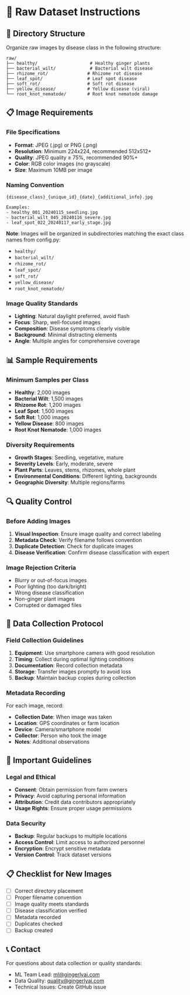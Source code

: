 # 📸 Raw Dataset Instructions

## 📁 Directory Structure

Organize raw images by disease class in the following structure:

```
raw/
├── healthy/                    # Healthy ginger plants
├── bacterial_wilt/             # Bacterial wilt disease
├── rhizome_rot/               # Rhizome rot disease  
├── leaf_spot/                 # Leaf spot disease
├── soft_rot/                  # Soft rot disease
├── yellow_disease/            # Yellow disease (viral)
└── root_knot_nematode/        # Root knot nematode damage
```

## 📋 Image Requirements

### **File Specifications**
- **Format**: JPEG (.jpg) or PNG (.png)
- **Resolution**: Minimum 224x224, recommended 512x512+
- **Quality**: JPEG quality ≥ 75%, recommended 90%+
- **Color**: RGB color images (no grayscale)
- **Size**: Maximum 10MB per image

### **Naming Convention**
```
{disease_class}_{unique_id}_{date}_{additional_info}.jpg

Examples:
- healthy_001_20240115_seedling.jpg
- bacterial_wilt_045_20240116_severe.jpg
- leaf_spot_022_20240117_early_stage.jpg
```

**Note**: Images will be organized in subdirectories matching the exact class names from config.py:
- `healthy/`
- `bacterial_wilt/`
- `rhizome_rot/`
- `leaf_spot/`
- `soft_rot/`
- `yellow_disease/`
- `root_knot_nematode/`

### **Image Quality Standards**
- **Lighting**: Natural daylight preferred, avoid flash
- **Focus**: Sharp, well-focused images
- **Composition**: Disease symptoms clearly visible
- **Background**: Minimal distracting elements
- **Angle**: Multiple angles for comprehensive coverage

## 📊 Sample Requirements

### **Minimum Samples per Class**
- **Healthy**: 2,000 images
- **Bacterial Wilt**: 1,500 images
- **Rhizome Rot**: 1,200 images
- **Leaf Spot**: 1,500 images
- **Soft Rot**: 1,000 images
- **Yellow Disease**: 800 images
- **Root Knot Nematode**: 1,000 images

### **Diversity Requirements**
- **Growth Stages**: Seedling, vegetative, mature
- **Severity Levels**: Early, moderate, severe
- **Plant Parts**: Leaves, stems, rhizomes, whole plant
- **Environmental Conditions**: Different lighting, backgrounds
- **Geographic Diversity**: Multiple regions/farms

## 🔍 Quality Control

### **Before Adding Images**
1. **Visual Inspection**: Ensure image quality and correct labeling
2. **Metadata Check**: Verify filename follows convention
3. **Duplicate Detection**: Check for duplicate images
4. **Disease Verification**: Confirm disease classification with expert

### **Image Rejection Criteria**
- Blurry or out-of-focus images
- Poor lighting (too dark/bright)
- Wrong disease classification
- Non-ginger plant images
- Corrupted or damaged files

## 📝 Data Collection Protocol

### **Field Collection Guidelines**
1. **Equipment**: Use smartphone camera with good resolution
2. **Timing**: Collect during optimal lighting conditions
3. **Documentation**: Record collection metadata
4. **Storage**: Transfer images promptly to avoid loss
5. **Backup**: Maintain backup copies during collection

### **Metadata Recording**
For each image, record:
- **Collection Date**: When image was taken
- **Location**: GPS coordinates or farm location
- **Device**: Camera/smartphone model
- **Collector**: Person who took the image
- **Notes**: Additional observations

## 🚨 Important Guidelines

### **Legal and Ethical**
- **Consent**: Obtain permission from farm owners
- **Privacy**: Avoid capturing personal information
- **Attribution**: Credit data contributors appropriately
- **Usage Rights**: Ensure proper usage permissions

### **Data Security**
- **Backup**: Regular backups to multiple locations
- **Access Control**: Limit access to authorized personnel
- **Encryption**: Encrypt sensitive metadata
- **Version Control**: Track dataset versions

## 📋 Checklist for New Images

- [ ] Correct directory placement
- [ ] Proper filename convention
- [ ] Image quality meets standards
- [ ] Disease classification verified
- [ ] Metadata recorded
- [ ] Duplicates checked
- [ ] Backup created

## 📞 Contact

For questions about data collection or quality standards:
- ML Team Lead: ml@gingerlyai.com
- Data Quality: quality@gingerlyai.com
- Technical Issues: Create GitHub issue
